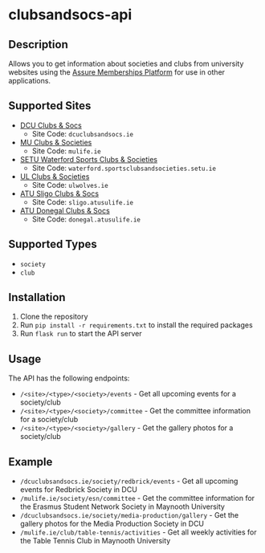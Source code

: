 # clubsandsocs-api

## Description

Allows you to get information about societies and clubs from university websites using the [Assure Memberships Platform](https://assurememberships.com) for use in other applications.

## Supported Sites

- [DCU Clubs & Socs](https://dcuclubsandsocs.ie)
  - Site Code: `dcuclubsandsocs.ie`
- [MU Clubs & Societies](https://mulife.ie/)
  - Site Code: `mulife.ie`
- [SETU Waterford Sports Clubs & Societies](https://waterford.sportsclubsandsocieties.setu.ie/)
  - Site Code: `waterford.sportsclubsandsocieties.setu.ie`
- [UL Clubs & Societies](https://ulwolves.ie/)
  - Site Code: `ulwolves.ie`
- [ATU Sligo Clubs & Socs](https://sligo.atusulife.ie/)
  - Site Code: `sligo.atusulife.ie`
- [ATU Donegal Clubs & Socs](https://donegal.atusulife.ie/)
  - Site Code: `donegal.atusulife.ie`
  
## Supported Types

- `society`
- `club`

## Installation

1. Clone the repository
2. Run `pip install -r requirements.txt` to install the required packages
3. Run `flask run` to start the API server

## Usage

The API has the following endpoints:

- `/<site>/<type>/<society>/events` - Get all upcoming events for a society/club
- `/<site>/<type>/<society>/committee` - Get the committee information for a society/club
- `/<site>/<type>/<society>/gallery` - Get the gallery photos for a society/club

## Example

- `/dcuclubsandsocs.ie/society/redbrick/events` - Get all upcoming events for Redbrick Society in DCU
- `/mulife.ie/society/esn/committee` - Get the committee information for the Erasmus Student Network Society in Maynooth University
- `/dcuclubsandsocs.ie/society/media-production/gallery` - Get the gallery photos for the Media Production Society in DCU
- `/mulife.ie/club/table-tennis/activities` - Get all weekly activities for the Table Tennis Club in Maynooth University